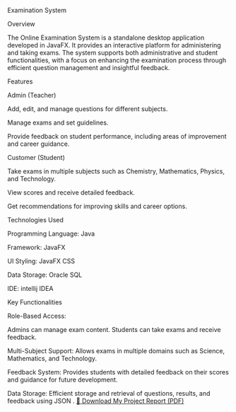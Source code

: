 Examination System

Overview

The Online Examination System is a standalone desktop application developed in JavaFX. It provides an interactive platform for administering and taking exams. The system supports both administrative and student functionalities, with a focus on enhancing the examination process through efficient question management and insightful feedback.

Features

Admin (Teacher)

Add, edit, and manage questions for different subjects.

Manage exams and set guidelines.

Provide feedback on student performance, including areas of improvement and career guidance.

Customer (Student)

Take exams in multiple subjects such as Chemistry, Mathematics, Physics, and Technology.

View scores and receive detailed feedback.

Get recommendations for improving skills and career options.

Technologies Used

Programming Language: Java

Framework: JavaFX

UI Styling: JavaFX CSS

Data Storage: Oracle SQL 

IDE: intellij IDEA

Key Functionalities

Role-Based Access:

Admins can manage exam content.
Students can take exams and receive feedback.

Multi-Subject Support:
Allows exams in multiple domains such as Science, Mathematics, and Technology.

Feedback System:
Provides students with detailed feedback on their scores and guidance for future development.

Data Storage:
Efficient storage and retrieval of questions, results, and feedback using JSON .
[📄 Download My Project Report (PDF)](DB_Report.pdf)

